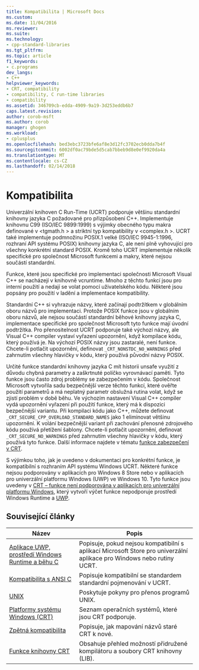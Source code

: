 ```yaml
---
title: Kompatibilita | Microsoft Docs
ms.custom: 
ms.date: 11/04/2016
ms.reviewer: 
ms.suite: 
ms.technology:
- cpp-standard-libraries
ms.tgt_pltfrm: 
ms.topic: article
f1_keywords:
- c.programs
dev_langs:
- C++
helpviewer_keywords:
- CRT, compatibility
- compatibility, C run-time libraries
- compatibility
ms.assetid: 346709cb-edda-4909-9a19-3d253eddb6b7
caps.latest.revision: 
author: corob-msft
ms.author: corob
manager: ghogen
ms.workload:
- cplusplus
ms.openlocfilehash: bed3ebc3723bfe6af8e3d12fc3702ecb0dda7b4f
ms.sourcegitcommit: 6002df0ac79bde5d5cab7bbeb9d8e0ef9920da4a
ms.translationtype: MT
ms.contentlocale: cs-CZ
ms.lasthandoff: 02/14/2018
---
```

# <a name="compatibility"></a>Kompatibilita
Univerzální knihoven C Run-Time (UCRT) podporuje většinu standardní knihovny jazyka C požadované pro přizpůsobení C++. Implementuje knihovnu C99 (ISO/IEC 9899:1999) s výjimky obecného typu makra definované v \<tgmath.h > a striktní typ kompatibility v \<complex.h >. UCRT také implementuje podmnožinu POSIX.1 velké (ISO/IEC 9945-1:1996, rozhraní API systému POSIX) knihovny jazyka C, ale není plně vyhovující pro všechny konkrétní standard POSIX.  Kromě toho UCRT implementuje několik specifické pro společnost Microsoft funkcemi a makry, které nejsou součástí standardní.  
  
 Funkce, které jsou specifické pro implementaci společnosti Microsoft Visual C++ se nacházejí v knihovně vcruntime.  Mnoho z těchto funkcí jsou pro interní použití a nedají se volat pomocí uživatelského kódu. Některé jsou popsány pro použití v ladění a implementace kompatibility.  
  
 Standardní C++ si vyhrazuje názvy, které začínají podtržítkem v globálním oboru názvů pro implementaci. Protože POSIX funkce jsou v globálním oboru názvů, ale nejsou součástí standardní běhové knihovny jazyka C, implementace specifické pro společnost Microsoft tyto funkce mají úvodní podtržítka. Pro přenositelnost UCRT podporuje také výchozí názvy, ale Visual C++ compiler vystaví vyřazení upozornění, když kompilace kódu, který používá je. Na výchozí POSIX názvy jsou zastaralé, není funkce. Chcete-li potlačit upozornění, definovat `_CRT_NONSTDC_NO_WARNINGS` před zahrnutím všechny hlavičky v kódu, který používá původní názvy POSIX.  
  
 Určité funkce standardní knihovny jazyka C mít historii unsafe využití z důvodu chybná parametry a zaškrtnuté políčko vyrovnávací paměti. Tyto funkce jsou často zdroj problémy se zabezpečením v kódu. Společnost Microsoft vytvořila sadu bezpečnější verze těchto funkcí, které ověřte použití parametrů a má neplatný parametr obslužná rutina volat, když se zjistí problém v době běhu.  Ve výchozím nastavení Visual C++ compiler vydá upozornění vyřazení při použití funkce, který má k dispozici bezpečnější variantu. Při kompilaci kódu jako C++, můžete definovat `_CRT_SECURE_CPP_OVERLOAD_STANDARD_NAMES` jako 1 eliminovat většinu upozornění. K volání bezpečnější variant při zachování přenosné zdrojového kódu používá přetížení šablony. Chcete-li potlačit upozornění, definovat `_CRT_SECURE_NO_WARNINGS` před zahrnutím všechny hlavičky v kódu, který používá tyto funkce. Další informace najdete v tématu [funkce zabezpečení v CRT](../c-runtime-library/security-features-in-the-crt.md).  
  
 S výjimkou toho, jak je uvedeno v dokumentaci pro konkrétní funkce, je kompatibilní s rozhraním API systému Windows UCRT.  Některé funkce nejsou podporovány v aplikacích pro Windows 8 Store nebo v aplikacích pro univerzální platformu Windows (UWP) ve Windows 10. Tyto funkce jsou uvedeny v [CRT – funkce není podporována v aplikacích pro univerzální platformu Windows](../cppcx/crt-functions-not-supported-in-universal-windows-platform-apps.md), který vytvoří výčet funkce nepodporuje prostředí Windows Runtime a [UWP](/uwp).  
  
## <a name="related-articles"></a>Související články  
  
|Název|Popis|  
|-----------|-----------------|  
|[Aplikace UWP, prostředí Windows Runtime a běhu C](../c-runtime-library/windows-store-apps-the-windows-runtime-and-the-c-run-time.md)|Popisuje, pokud nejsou kompatibilní s aplikací Microsoft Store pro univerzální aplikace pro Windows nebo rutiny UCRT.|  
|[Kompatibilita s ANSI C](../c-runtime-library/ansi-c-compliance.md)|Popisuje kompatibilní se standardem standardní pojmenování v UCRT.|  
|[UNIX](../c-runtime-library/unix.md)|Poskytuje pokyny pro přenos programů UNIX.|  
|[Platformy systému Windows (CRT)](../c-runtime-library/windows-platforms-crt.md)|Seznam operačních systémů, které jsou CRT podporuje.|  
|[Zpětná kompatibilita](../c-runtime-library/backward-compatibility.md)|Popisuje, jak mapování názvů staré CRT k nové.|  
|[Funkce knihovny CRT](../c-runtime-library/crt-library-features.md)|Obsahuje přehled možností přidružené kompilátoru a soubory CRT knihovny (LIB).|